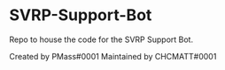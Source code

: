 # SVRP-Support-Bot
Repo to house the code for the SVRP Support Bot.

Created by PMass#0001
Maintained by CHCMATT#0001
